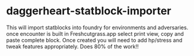 # daggerheart-statblock-importer
This will import statblocks into foundry for environments and adversaries. once encounter is built in Freshcutgrass.app select print view, copy and paste complete block. Once created you will need to add hp/stress and tweak features appropriately. Does 80% of the work!!
